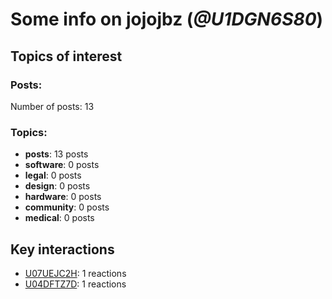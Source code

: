 # Some info on jojojbz (_@U1DGN6S80_)


## Topics of interest

### Posts: 

Number of posts: 13

### Topics:

* __posts__: 13 posts
* __software__: 0 posts
* __legal__: 0 posts
* __design__: 0 posts
* __hardware__: 0 posts
* __community__: 0 posts
* __medical__: 0 posts

## Key interactions 

* [U07UEJC2H](./U07UEJC2H.md): 1 reactions
* [U04DFTZ7D](./U04DFTZ7D.md): 1 reactions
